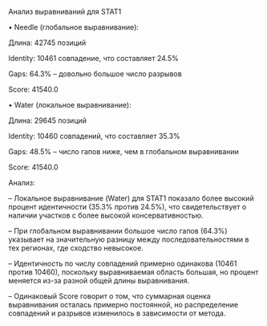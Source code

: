 Анализ выравниваний для STAT1


• Needle (глобальное выравнивание):

Длина: 42745 позиций

Identity: 10461 совпадение, что составляет 24.5%

Gaps: 64.3% – довольно большое число разрывов

Score: 41540.0


• Water (локальное выравнивание):

Длина: 29645 позиций

Identity: 10460 совпадений, что составляет 35.3%

Gaps: 48.5% – число гапов ниже, чем в глобальном выравнивании

Score: 41540.0

Анализ:

– Локальное выравнивание (Water) для STAT1 показало более высокий процент идентичности (35.3% против 24.5%), что свидетельствует о наличии участков с более высокой консервативностью.

– При глобальном выравнивании большое число гапов (64.3%) указывает на значительную разницу между последовательностями в тех регионах, где сходство невысокое.

– Идентичность по числу совпадений примерно одинакова (10461 против 10460), поскольку выравниваемая область большая, но процент меняется из-за разной общей длины выравнивания.

– Одинаковый Score говорит о том, что суммарная оценка выравнивания осталась примерно постоянной, но распределение совпадений и разрывов изменилось в зависимости от метода.

